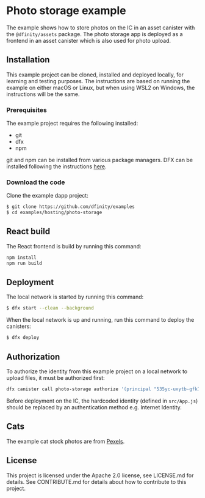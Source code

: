 # Photo storage example

The example shows how to store photos on the IC in an asset canister with the `@dfinity/assets` package. The photo
storage app is deployed as a frontend in an asset canister which is also used for photo upload.

## Installation

This example project can be cloned, installed and deployed locally, for learning and testing purposes. The instructions
are based on running the example on either macOS or Linux, but when using WSL2 on Windows, the instructions will be the
same.

### Prerequisites

The example project requires the following installed:

- git
- dfx
- npm

git and npm can be installed from various package managers. DFX can be installed following the
instructions [here](https://internetcomputer.org/docs/current/developer-docs/build/install-upgrade-remove).

### Download the code

Clone the example dapp project:

```bash
$ git clone https://github.com/dfinity/examples
$ cd examples/hosting/photo-storage
```

## React build

The React frontend is build by running this command:

```bash
npm install
npm run build
```

## Deployment

The local network is started by running this command:

```bash
$ dfx start --clean --background
```

When the local network is up and running, run this command to deploy the canisters:

```bash
$ dfx deploy
```

## Authorization

To authorize the identity from this example project on a local network to upload files, it must be authorized first:

```bash
dfx canister call photo-storage authorize '(principal "535yc-uxytb-gfk7h-tny7p-vjkoe-i4krp-3qmcl-uqfgr-cpgej-yqtjq-rqe")'
```

Before deployment on the IC, the hardcoded identity (defined in `src/App.js`) should be replaced by an authentication
method e.g. Internet Identity.

## Cats

The example cat stock photos are from [Pexels](https://www.pexels.com/license/).

## License

This project is licensed under the Apache 2.0 license, see LICENSE.md for details. See CONTRIBUTE.md for details about
how to contribute to this project. 
